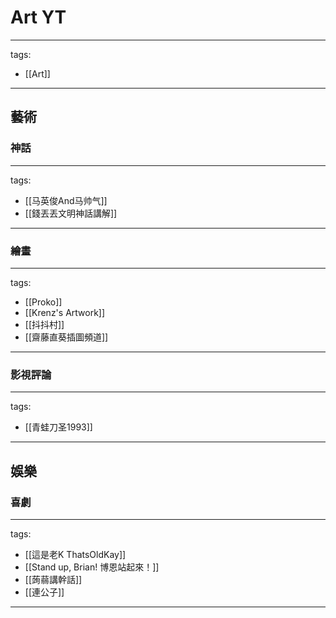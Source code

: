 # Art YT

---
tags:
  - [[Art]]
---

## 藝術
### 神話
---
tags:
  - [[马英俊And马帅气]]
  - [[錢丟丟文明神話講解]]
---

### 繪畫
---
tags:
  - [[Proko]]
  - [[Krenz's Artwork]]
  - [[抖抖村]]
  - [[齋藤直葵插圖頻道]]
---

### 影視評論
---
tags:
  - [[青蛙刀圣1993]]
---

## 娛樂

### 喜劇
---
tags:
  - [[這是老K ThatsOldKay]]
  - [[Stand up, Brian! 博恩站起來！]]
  - [[蒟蒻講幹話]]
  - [[連公子]]
---
